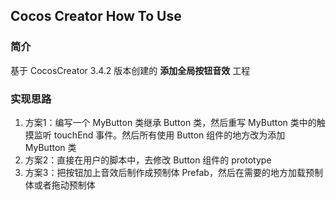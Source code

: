 ## Cocos Creator How To Use

### 简介

基于 CocosCreator 3.4.2 版本创建的 **添加全局按钮音效** 工程

### 实现思路
1. 方案1：编写一个 MyButton 类继承 Button 类，然后重写 MyButton 类中的触摸监听 touchEnd 事件。然后所有使用 Button 组件的地方改为添加 MyButton 类
2. 方案2：直接在用户的脚本中，去修改 Button 组件的 prototype
3. 方案3：把按钮加上音效后制作成预制体 Prefab，然后在需要的地方加载预制体或者拖动预制体